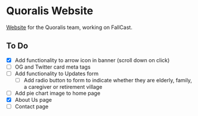 # Quoralis Website

[Website](http://quoralis.com) for the Quoralis team, working on FallCast.

## To Do

- [x] Add functionality to arrow icon in banner (scroll down on click)
- [ ] OG and Twitter card meta tags
- [ ] Add functionality to Updates form
  - [ ] Add radio button to form to indicate whether they are elderly, family, a caregiver or retirement village
- [ ] Add pie chart image to home page
- [x] About Us page
- [ ] Contact page
